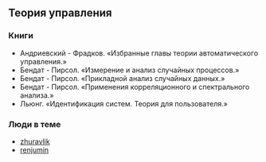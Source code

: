 ## Теория управления

### Книги

  - Андриевский - Фрадков. «Избранные главы теории автоматического
    управления.»
  - Бендат - Пирсол. «Измерение и анализ случайных процессов.»
  - Бендат - Пирсол. «Прикладной анализ случайных данных.»
  - Бендат - Пирсол. «Применения корреляционного и спектрального
    анализа.»
  - Льюнг. «Идентификация систем. Теория для пользователя.»

### Люди в теме

  - [zhuravlik](https://www.linux.org.ru/people/zhuravlik/profile)
  - [renjumin](https://www.linux.org.ru/people/renjumin/profile)
